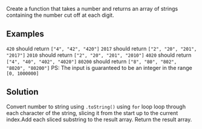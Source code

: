 Create a function that takes a number and returns an array of strings containing the number cut off at each digit.

## Examples
`420` should return `["4", "42", "420"]`
`2017` should return `["2", "20", "201", "2017"]`
`2010` should return `["2", "20", "201", "2010"]`
`4020` should return `["4", "40", "402", "4020"]`
`80200` should return `["8", "80", "802", "8020", "80200"]`
PS: The input is guaranteed to be an integer in the range `[0, 1000000]`

## Solution
Convert number to string using `.toString()` using `for` loop loop through each character of the string, slicing it from the start up to the current index.Add each sliced substring to the result array. Return the result array.